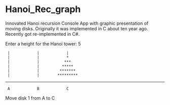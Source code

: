 # Hanoi_Rec_graph
Innovated Hanoi recursion Console App with graphic presentation of moving disks. Originally it was implemented in C about ten year ago. Recently got re-implemented in C#.

Enter a height for the Hanoi tower: 5


     |            |            |
     |            |            *
     |            |           ***
     |            |          *****
     |            |         *******
     |            |        *********
-----------  -----------  -----------
     A            B            C

Move disk 1 from A to C

